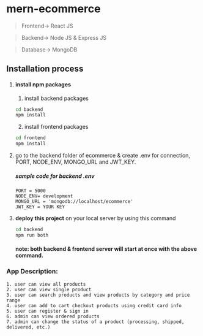 # mern-ecommerce

> Frontend-> React JS

> Backend-> Node JS & Express JS

> Database-> MongoDB

## Installation process
1. #### install npm packages
    1. install backend packages
    ```bash
    cd backend
    npm install
    ```
    2. install frontend packages
    ```bash
    cd frontend
    npm install
    ```
2. go to the backend folder of ecommerce & create .env for connection, PORT, NODE_ENV, MONGO_URL and JWT_KEY.
    
    ##### sample code for backend .env
    ```env
   PORT = 5000
   NODE_ENV= development
   MONGO_URL = 'mongodb://localhost/ecommerce'
   JWT_KEY = YOUR KEY
    ```
3. <b>deploy this project</b> on your local server by using this command
    ```bash
    cd backend
    npm run both
    ```
    #### note: both backend & frontend server will start at once with the above command.
    
### App Description:
    1. user can view all products
    2. user can view single product
    3. user can search products and view products by category and price range
    4. user can add to cart checkout products using credit card info
    5. user can register & sign in
    6. admin can view ordered products
    7. admin can change the status of a product (processing, shipped, delivered, etc.)
